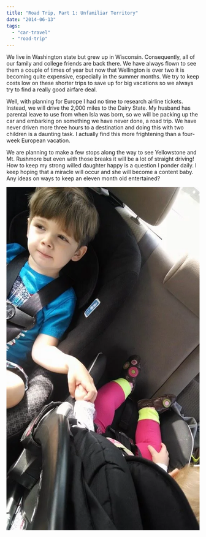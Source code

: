 ```yaml
---
title: "Road Trip, Part 1: Unfamiliar Territory"
date: "2014-06-13"
tags:
  - "car-travel"
  - "road-trip"
---
```


We live in Washington state but grew up in Wisconsin. Consequently, all of our family and college friends are back there. We have always flown to see them a couple of times of year but now that Wellington is over two it is becoming quite expensive, especially in the summer months. We try to keep costs low on these shorter trips to save up for big vacations so we always try to find a really good airfare deal.

Well, with planning for Europe I had no time to research airline tickets. Instead, we will drive the 2,000 miles to the Dairy State. My husband has parental leave to use from when Isla was born, so we will be packing up the car and embarking on something we have never done, a road trip. We have never driven more three hours to a destination and doing this with two children is a daunting task. I actually find this more frightening than a four-week European vacation.

We are planning to make a few stops along the way to see Yellowstone and Mt. Rushmore but even with those breaks it will be a lot of straight driving! How to keep my strong willed daughter happy is a question I ponder daily. I keep hoping that a miracle will occur and she will become a content baby. Any ideas on ways to keep an eleven month old entertained?

![Hoping they will be like this on the trip!](images/1969290_10100626229498064_2202836429078370054_n.webp)
